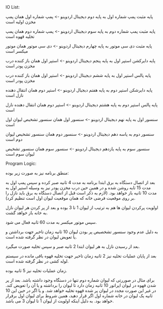 IO List:

پایه مثبت پمپ شماره اول به پایه دوم دیجیتال اردوینو -> پمپ شماره اول همان پمپ مخزن اولیه است

پایه مثبت پمپ شماره دوم به پایه سوم دیجیتال اردوینو -> پمپ شماره دوم همان پمپ تخلیه قهوه است

پایه مثبت دی سی موتور به پایه چهارم دیجیتال اردوینو -> دی سی موتور همان موتور میکسر است

پایه دایرکشن استپر اول به پایه پنجم دیجیتال اردوینو -> استپر اول همان باز کننده درب مخزن پودر است

پایه پالس استپر اول به پایه ششم دیجیتال اردوینو -> استپر اول همان باز کننده درب مخزن پودر است

پایه دایرشکن استپر دوم به پایه هفتم دیجیال اردوینو -> استپر دوم همان انتقال دهنده نازل است

پایه پالس استپر دوم به پایه هشتم دیجیتال اردوینو -> استپر دوم همان انتقال دهنده نازل است 

سنسور اول به پایه نهم دیجیتال اردوینو -> سنسور اول همان سنسور تشخیص لیوان اول است

سنسور دوم به پاسه دهم دیجیتال اردوینو -> سنسور دوم همان سنسور تشخیص لیوان دوم است

سنسور سوم به پایه یازدهم دیجیتال اردوینو -> سنسور سوم همان سنسور تشخیص لیوان سوم است


Program Logic:

منطق برنامه نیز به صورت زیر بوده:

بعد از اتصال دستگاه به برق ابتدا برنامه به مدت 4 ثانیه صبر کرده و سپس پمپ اول به مدت 15 ثایه روشن شده و در همین حین درب مخزن پودر نیز به وسیله استپر اول به مدت 10 ثانیه باز خواهد بود.
(لازم به ذکر است قبل از اتصال دستگاه به برق باید نازل را بر روی موقعیت فرضی خانه که همان موقعیت لیوان اول است تنظیم کرد).

اولویت پرکردن لیوان ها هم به ترتیب از لیوان 1 تا 3 بوده و بعد از پر کردن هر لیوان نازل به خانه باز خواهد گشت.

سپس موتور میکسر به مدت 60 ثانیه فعال می شود.

به دلیل عدم وجود سنسور تشخصیص پر بودن لیوان 10 ثانیه زمان تاخیر جهت برداشتن و یا تعویض لیوان در نظر گرفته شده است.

بعد از رسیدن نازل به هر لیوان ابتدا 2 ثانیه صبر و سپس تخلیه صورت میگیرد.

بعد از پایان عملیات تخلیه نیز 2 ثانیه زمان تاخیر جهت تخلیه قهوه باقی مانده در سیستم لوله کشی در نظر گرفته شده است.

زمان عملیات تخلیه نیز 5 ثانیه بوده.

برای مثال در صوررتی که لیوان شماره دوم تنها در دستگاه وجود داشته باشد. بعد از پر شدن قهوه در لیوان اپراتور 10 ثانیه زمان دارد تا لیوان را برداشته و یا آن را تعویض کند. در غیر این صورت مجدد در لیوان پر شده قهوه تخلیه خواهد شد. و یا اگر در حین این 10 ثانیه یک لیوان در خانه شماره اول اگر قرار دهید، همین شروط برای لیوان اول برقرار خواهد بود.
به دلیل اینکه اولویت از لیوان 1 تا لیوان 3 می باشد.



